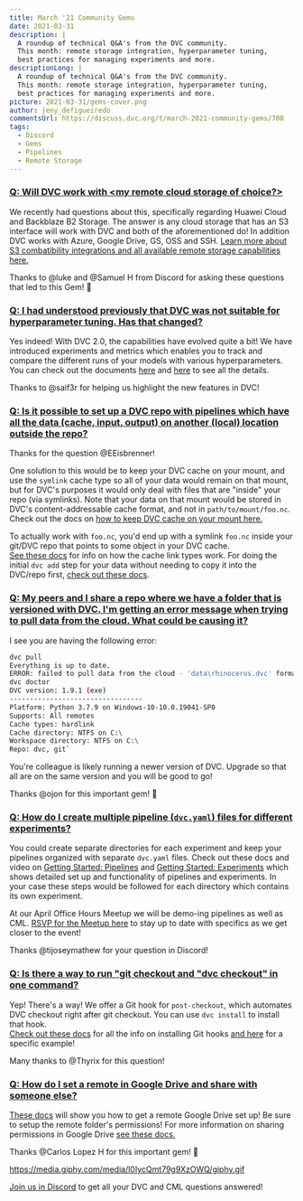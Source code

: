 ```yaml
---
title: March '21 Community Gems
date: 2021-03-31
description: |
  A roundup of technical Q&A's from the DVC community. 
  This month: remote storage integration, hyperparameter tuning,
  best practices for managing experiments and more.
descriptionLong: |
  A roundup of technical Q&A's from the DVC community. 
  This month: remote storage integration, hyperparameter tuning,
  best practices for managing experiments and more.
picture: 2021-03-31/gems-cover.png
author: jeny_defigueiredo
commentsUrl: https://discuss.dvc.org/t/march-2021-community-gems/708
tags:
  - Discord
  - Gems
  - Pipelines
  - Remote Storage
---
```


### [Q: Will DVC work with <my remote cloud storage of choice?>](https://discord.com/channels/485586884165107732/563406153334128681/821493606770409493)

We recently had questions about this, specifically regarding Huawei Cloud and
Backblaze B2 Storage. The answer is any cloud storage that has an S3 interface
will work with DVC and both of the aforementioned do! In addition DVC works with
Azure, Google Drive, GS, OSS and SSH.
[Learn more about S3 combatibility integrations and all available remote storage capabilities here.](https://dvc.org/doc/command-reference/remote)

Thanks to @luke and @Samuel H from Discord for asking these questions that led
to this Gem! 💎

### [Q: I had understood previously that DVC was not suitable for hyperparameter tuning. Has that changed?](https://discord.com/channels/485586884165107732/485596304961962003/820722752709328967)

Yes indeed! With DVC 2.0, the capabilities have evolved quite a bit! We have
introduced experiments and metrics which enables you to track and compare the
different runs of your models with various hyperparameters. You can check out
the documents [here](https://dvc.org/doc/start/experiments) and
[here](https://dvc.org/doc/start/metrics-parameters-plots) to see all the
details.

Thanks to @saif3r for helping us highlight the new features in DVC!

### [Q: Is it possible to set up a DVC repo with pipelines which have all the data (cache, input, output) on another (local) location outside the repo?](https://discord.com/channels/485586884165107732/485596304961962003/819509440217874473)

Thanks for the question @EEisbrenner!

One solution to this would be to keep your DVC cache on your mount, and use the
`symlink` cache type so all of your data would remain on that mount, but for
DVC's purposes it would only deal with files that are "inside" your repo (via
symlinks). Note that your data on that mount would be stored in DVC's
content-addressable cache format, and not in `path/to/mount/foo.nc`. Check out
the docs on
[how to keep DVC cache on your mount here.](https://dvc.org/doc/use-cases/shared-development-server)

To actually work with `foo.nc`, you'd end up with a symlink `foo.nc` inside your
git/DVC repo that points to some object in your DVC cache.  
[See these docs](https://dvc.org/doc/user-guide/large-dataset-optimization) for
info on how the cache link types work. For doing the initial `dvc add` step for
your data without needing to copy it into the DVC/repo first,
[check out these docs](https://dvc.org/doc/command-reference/add#example-transfer-to-the-cache).

### [Q: My peers and I share a repo where we have a folder that is versioned with DVC. I'm getting an error message when trying to pull data from the cloud. What could be causing it?](https://discord.com/channels/485586884165107732/563406153334128681/799617584336338954)

I see you are having the following error:

```bash
dvc pull
Everything is up to date.
ERROR: failed to pull data from the cloud - 'data\rhinoceros.dvc' format error: extra keys not allowed @ data['outs'][0]['size']
dvc doctor
DVC version: 1.9.1 (exe)
---------------------------------
Platform: Python 3.7.9 on Windows-10-10.0.19041-SP0
Supports: All remotes
Cache types: hardlink
Cache directory: NTFS on C:\
Workspace directory: NTFS on C:\
Repo: dvc, git`
```

You're colleague is likely running a newer version of DVC. Upgrade so that all
are on the same version and you will be good to go!

Thanks @ojon for this important gem! 💎

### [Q: How do I create multiple pipeline (`dvc.yaml`) files for different experiments?](https://discord.com/channels/485586884165107732/485596304961962003/824846339288334356)

You could create separate directories for each experiment and keep your
pipelines organized with separate `dvc.yaml` files. Check out these docs and
video on [Getting Started: Pipelines](https://dvc.org/doc/start/data-pipelines)
and [Getting Started: Experiments](https://dvc.org/doc/start/experiments) which
shows detailed set up and functionality of pipelines and experiments. In your
case these steps would be followed for each directory which contains its own
experiment.

At our April Office Hours Meetup we will be demo-ing pipelines as well as CML.
[RSVP for the Meetup here](https://www.meetup.com/DVC-Community-Virtual-Meetups/events/277245660/?isFirstPublish=true)
to stay up to date with specifics as we get closer to the event!

Thanks @tijoseymathew for your question in Discord!

### [Q: Is there a way to run "git checkout and "dvc checkout" in one command?](https://discord.com/channels/485586884165107732/563406153334128681/818488624303046677)

Yep! There's a way! We offer a Git hook for `post-checkout`, which automates DVC
checkout right after git checkout. You can use `dvc install` to install that
hook.  
[Check out these docs](https://dvc.org/doc/command-reference/install) for all
the info on installing Git hooks
[and here](https://dvc.org/doc/command-reference/install#example-checkout-both-git-and-dvc)
for a specific example!

Many thanks to @Thyrix for this question!

### [Q: How do I set a remote in Google Drive and share with someone else?](https://discord.com/channels/485586884165107732/563406153334128681/819432969260761131)

[These docs](https://dvc.org/doc/user-guide/setup-google-drive-remote) will show
you how to get a remote Google Drive set up! Be sure to setup the remote
folder's permissions! For more information on sharing permissions in Google
Drive
[see these docs.](https://support.google.com/drive/answer/7166529?co=GENIE.Platform%3DDesktop&hl=en)

Thanks @Carlos Lopez H for this important gem! 💎

https://media.giphy.com/media/l0IycQmt79g9XzOWQ/giphy.gif

[Join us in Discord](https://discord.com/invite/dvwXA2N) to get all your DVC and
CML questions answered!
